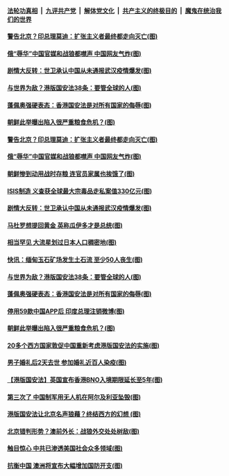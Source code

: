 

####  [法轮功真相](../../../../basic/blob/master/README.md?t=07040102) &nbsp;|&nbsp; [九评共产党](../../../../9ping.md/blob/master/README.md?t=07040102) &nbsp;|&nbsp; [解体党文化](../../../../jtdwh.md/blob/master/README.md?t=07040102)  &nbsp;|&nbsp; [共产主义的终极目的](../../../../gczydzjmd.md/blob/master/README.md?t=07040102) &nbsp;|&nbsp; [魔鬼在统治我们的世界](../../../../mgztzwmdsj.md/blob/master/README.md?t=07040102) 

#### [警告北京？印总理莫迪：扩张主义者最终都走向灭亡(图)](../pages/p9/938560.md?t=07040102) 

#### [俄“辱华”中国官媒和战狼都噤声 中国网友气炸(图)](../pages/p9/938534.md?t=07040102) 

#### [剧情大反转：世卫承认中国从未通报武汉疫情爆发(图)](../pages/p9/938502.md?t=07040102) 

#### [与世界为敌？港版国安法38条：要管全球的人(图)](../pages/p9/938351.md?t=07040102) 

#### [蓬佩奥强硬表态：香港国安法是对所有国家的侮辱(图)](../pages/p9/938372.md?t=07040102) 

#### [朝鲜此举曝出陷入很严重粮食危机？(图)](../pages/p9/938335.md?t=07040102) 

#### [警告北京？印总理莫迪：扩张主义者最终都走向灭亡(图)](../pages/p9/938560.md?t=07040102) 

#### [俄“辱华”中国官媒和战狼都噤声 中国网友气炸(图)](../pages/p9/938534.md?t=07040102) 

#### [朝鲜惨到动用战时存粮 连官员家属也挨饿了(图)](../pages/p9/938446.md?t=07040102) 

#### [ISIS制造 义查获全球最大宗毒品走私案值330亿元(图)](../pages/p9/938440.md?t=07040102) 

#### [剧情大反转：世卫承认中国从未通报武汉疫情爆发(图)](../pages/p9/938502.md?t=07040102) 

#### [马杜罗想提回黄金 英称瓜伊多才是总统(图)](../pages/p9/938498.md?t=07040102) 

#### [相当罕见 大流星划过日本人口稠密地(图)](../pages/p9/938447.md?t=07040102) 

#### [快讯：缅甸玉石矿场发生土石流 至少50人丧生(图)](../pages/p9/938426.md?t=07040102) 

#### [与世界为敌？港版国安法38条：要管全球的人(图)](../pages/p9/938351.md?t=07040102) 

#### [蓬佩奥强硬表态：香港国安法是对所有国家的侮辱(图)](../pages/p9/938372.md?t=07040102) 

#### [停用59款中国APP后 印度总理注销微博(图)](../pages/p9/938382.md?t=07040102) 

#### [朝鲜此举曝出陷入很严重粮食危机？(图)](../pages/p9/938335.md?t=07040102) 

#### [20多个西方国家敦促中国重新考虑港版国安法的实施(图)](../pages/p9/938381.md?t=07040102) 

#### [男子婚礼后2天去世 参加婚礼近百人染疫(图)](../pages/p9/938380.md?t=07040102) 

#### [【港版国安法】英国宣布香港BNO入境期限延长至5年(图)](../pages/p9/938354.md?t=07040102) 

#### [第三次了 中国制军用无人机在阿尔及利亚坠毁(图)](../pages/p9/938311.md?t=07040102) 

#### [港版国安法让北京名声狼藉？终结西方的幻想 (图)](../pages/p9/938312.md?t=07040102) 

#### [北京错判形势？澳前外长：战狼外交处处树敌(图)](../pages/p9/938226.md?t=07040102) 

#### [触目惊心 中共已渗透美国社会众多领域(图)](../pages/p9/938273.md?t=07040102) 

#### [抗衡中国 澳洲将宣布大幅增加国防开支(图)](../pages/p9/938285.md?t=07040102) 

